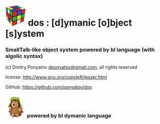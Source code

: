 # ![logo](https://github.com/ponyatov/icons/raw/master/Rubik_64x64.png) dos : [d]ymanic [o]bject [s]ystem
### SmallTalk-like object system powered by bI language (with algolic syntax)

(c) Dmitry Ponyatov <dponyatov@gmail.com>, all rights reserved

license: http://www.gnu.org/copyleft/lesser.html

GitHub: https://github.com/ponyatov/dos

### ![logo](https://github.com/ponyatov/icons/raw/master/logo64x64.png) powered by bI dymanic language
